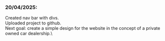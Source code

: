 ### 20/04/2025:

Created nav bar with divs.\
Uploaded project to github.\
Next goal: create a simple design for the website in the concept of a private owned car dealership.\
